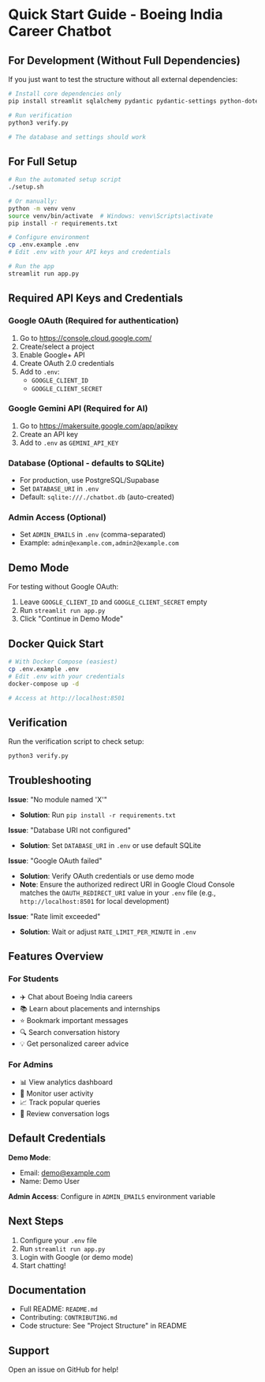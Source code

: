 # Quick Start Guide - Boeing India Career Chatbot

## For Development (Without Full Dependencies)

If you just want to test the structure without all external dependencies:

```bash
# Install core dependencies only
pip install streamlit sqlalchemy pydantic pydantic-settings python-dotenv

# Run verification
python3 verify.py

# The database and settings should work
```

## For Full Setup

```bash
# Run the automated setup script
./setup.sh

# Or manually:
python -m venv venv
source venv/bin/activate  # Windows: venv\Scripts\activate
pip install -r requirements.txt

# Configure environment
cp .env.example .env
# Edit .env with your API keys and credentials

# Run the app
streamlit run app.py
```

## Required API Keys and Credentials

### Google OAuth (Required for authentication)
1. Go to https://console.cloud.google.com/
2. Create/select a project
3. Enable Google+ API
4. Create OAuth 2.0 credentials
5. Add to `.env`:
   - `GOOGLE_CLIENT_ID`
   - `GOOGLE_CLIENT_SECRET`

### Google Gemini API (Required for AI)
1. Go to https://makersuite.google.com/app/apikey
2. Create an API key
3. Add to `.env` as `GEMINI_API_KEY`

### Database (Optional - defaults to SQLite)
- For production, use PostgreSQL/Supabase
- Set `DATABASE_URI` in `.env`
- Default: `sqlite:///./chatbot.db` (auto-created)

### Admin Access (Optional)
- Set `ADMIN_EMAILS` in `.env` (comma-separated)
- Example: `admin@example.com,admin2@example.com`

## Demo Mode

For testing without Google OAuth:
1. Leave `GOOGLE_CLIENT_ID` and `GOOGLE_CLIENT_SECRET` empty
2. Run `streamlit run app.py`
3. Click "Continue in Demo Mode"

## Docker Quick Start

```bash
# With Docker Compose (easiest)
cp .env.example .env
# Edit .env with your credentials
docker-compose up -d

# Access at http://localhost:8501
```

## Verification

Run the verification script to check setup:
```bash
python3 verify.py
```

## Troubleshooting

**Issue**: "No module named 'X'"
- **Solution**: Run `pip install -r requirements.txt`

**Issue**: "Database URI not configured"
- **Solution**: Set `DATABASE_URI` in `.env` or use default SQLite

**Issue**: "Google OAuth failed"
- **Solution**: Verify OAuth credentials or use demo mode
- **Note**: Ensure the authorized redirect URI in Google Cloud Console matches the `OAUTH_REDIRECT_URI` value in your `.env` file (e.g., `http://localhost:8501` for local development)

**Issue**: "Rate limit exceeded"
- **Solution**: Wait or adjust `RATE_LIMIT_PER_MINUTE` in `.env`

## Features Overview

### For Students
- ✈️ Chat about Boeing India careers
- 📚 Learn about placements and internships
- ⭐ Bookmark important messages
- 🔍 Search conversation history
- 💡 Get personalized career advice

### For Admins
- 📊 View analytics dashboard
- 👥 Monitor user activity
- 📈 Track popular queries
- 📝 Review conversation logs

## Default Credentials

**Demo Mode**:
- Email: demo@example.com
- Name: Demo User

**Admin Access**: Configure in `ADMIN_EMAILS` environment variable

## Next Steps

1. Configure your `.env` file
2. Run `streamlit run app.py`
3. Login with Google (or demo mode)
4. Start chatting!

## Documentation

- Full README: `README.md`
- Contributing: `CONTRIBUTING.md`
- Code structure: See "Project Structure" in README

## Support

Open an issue on GitHub for help!
